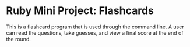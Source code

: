 # Ruby Mini Project: Flashcards

This is a flashcard program that is used through the command line. A user can read the questions, take guesses, and view a final score at the end of the round.
